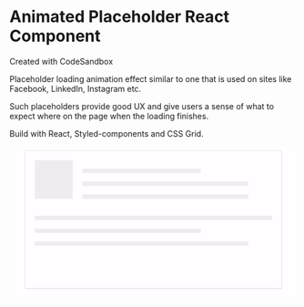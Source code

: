# Animated Placeholder React Component
Created with CodeSandbox

Placeholder loading animation effect similar to one that is used on sites like Facebook, LinkedIn, Instagram etc.

Such placeholders provide good UX and give users a sense of what to expect where on the page when the loading finishes.

Build with React, Styled-components and CSS Grid.

![Screenshot](animated.gif)
